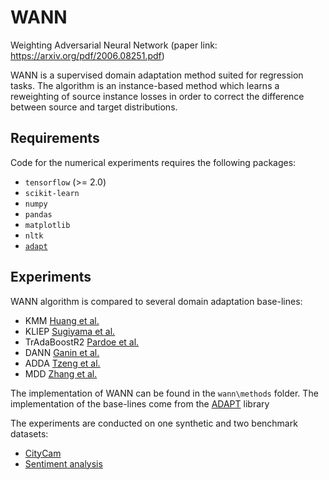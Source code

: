 # WANN

Weighting Adversarial Neural Network (paper link: https://arxiv.org/pdf/2006.08251.pdf)

WANN is a supervised domain adaptation method suited for regression tasks. The algorithm is an instance-based method which learns a reweighting of source instance losses in order to correct the difference between source and target distributions.

## Requirements

Code for the numerical experiments requires the following packages:
- `tensorflow` (>= 2.0)
- `scikit-learn`
- `numpy`
- `pandas`
- `matplotlib`
- `nltk`
- [`adapt`](https://github.com/adapt-python/adapt)

## Experiments

WANN algorithm is compared to several domain adaptation base-lines:
  - KMM [Huang et al.](http://papers.nips.cc/paper/3075-correcting-sample-selection-bias-by-unlabeled-data.pdf)
  - KLIEP [Sugiyama et al.](https://papers.nips.cc/paper/3248-direct-importance-estimation-with-model-selection-and-its-application-to-covariate-shift-adaptation.pdf)
  - TrAdaBoostR2 [Pardoe et al.](http://www.cs.utexas.edu/~pstone/Papers/bib2html/b2hd-ICML10-pardoe.html)
  - DANN [Ganin et al.](https://arxiv.org/pdf/1505.07818.pdf)
  - ADDA [Tzeng et al.](https://arxiv.org/pdf/1702.05464.pdf)
  - MDD [Zhang et al.](https://arxiv.org/pdf/1904.05801.pdf)

The implementation of WANN can be found in the `wann\methods` folder. The implementation of the base-lines come from the [ADAPT](https://github.com/adapt-python/adapt) library

The experiments are conducted on one synthetic and two benchmark datasets:
- [CityCam](https://www.citycam-cmu.com/dataset)
- [Sentiment analysis](https://www.cs.jhu.edu/~mdredze/datasets/sentiment/)


